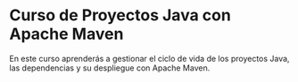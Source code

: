 # Curso de Proyectos Java con Apache Maven

En este curso aprenderás a gestionar el ciclo de vida de los proyectos Java, las dependencias y su despliegue con Apache Maven.
